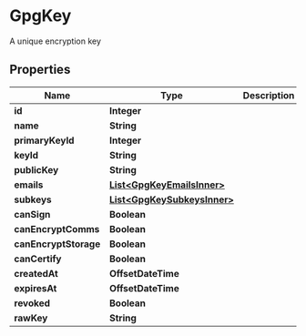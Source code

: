 

# GpgKey

A unique encryption key

## Properties

| Name | Type | Description | Notes |
|------------ | ------------- | ------------- | -------------|
|**id** | **Integer** |  |  |
|**name** | **String** |  |  [optional] |
|**primaryKeyId** | **Integer** |  |  |
|**keyId** | **String** |  |  |
|**publicKey** | **String** |  |  |
|**emails** | [**List&lt;GpgKeyEmailsInner&gt;**](GpgKeyEmailsInner.md) |  |  |
|**subkeys** | [**List&lt;GpgKeySubkeysInner&gt;**](GpgKeySubkeysInner.md) |  |  |
|**canSign** | **Boolean** |  |  |
|**canEncryptComms** | **Boolean** |  |  |
|**canEncryptStorage** | **Boolean** |  |  |
|**canCertify** | **Boolean** |  |  |
|**createdAt** | **OffsetDateTime** |  |  |
|**expiresAt** | **OffsetDateTime** |  |  |
|**revoked** | **Boolean** |  |  |
|**rawKey** | **String** |  |  |



